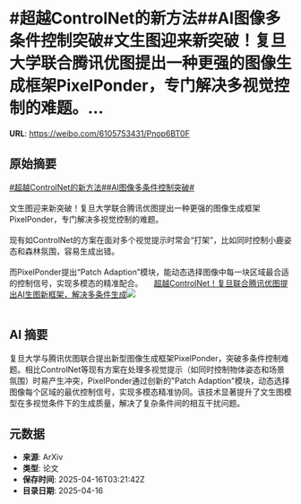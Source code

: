# #超越ControlNet的新方法##AI图像多条件控制突破#文生图迎来新突破！复旦大学联合腾讯优图提出一种更强的图像生成框架PixelPonder，专门解决多视觉控制的难题。...

**URL**: https://weibo.com/6105753431/Pnop6BT0F

## 原始摘要

<a href="https://m.weibo.cn/search?containerid=231522type%3D1%26t%3D10%26q%3D%23%E8%B6%85%E8%B6%8AControlNet%E7%9A%84%E6%96%B0%E6%96%B9%E6%B3%95%23&amp;extparam=%23%E8%B6%85%E8%B6%8AControlNet%E7%9A%84%E6%96%B0%E6%96%B9%E6%B3%95%23" data-hide=""><span class="surl-text">#超越ControlNet的新方法#</span></a><a href="https://m.weibo.cn/search?containerid=231522type%3D1%26t%3D10%26q%3D%23AI%E5%9B%BE%E5%83%8F%E5%A4%9A%E6%9D%A1%E4%BB%B6%E6%8E%A7%E5%88%B6%E7%AA%81%E7%A0%B4%23&amp;extparam=%23AI%E5%9B%BE%E5%83%8F%E5%A4%9A%E6%9D%A1%E4%BB%B6%E6%8E%A7%E5%88%B6%E7%AA%81%E7%A0%B4%23" data-hide=""><span class="surl-text">#AI图像多条件控制突破#</span></a><br><br>文生图迎来新突破！复旦大学联合腾讯优图提出一种更强的图像生成框架PixelPonder，专门解决多视觉控制的难题。<br><br>现有如ControlNet的方案在面对多个视觉提示时常会“打架”，比如同时控制小鹿姿态和森林氛围，容易生成出错。<br><br>而PixelPonder提出“Patch Adaption”模块，能动态选择图像中每一块区域最合适的控制信号，实现多模态的精准配合。 <a href="https://weibo.com/ttarticle/p/show?id=2309405155753572041034" data-hide=""><span class="url-icon"><img style="width: 1rem;height: 1rem" src="https://h5.sinaimg.cn/upload/2015/09/25/3/timeline_card_small_article_default.png" referrerpolicy="no-referrer"></span><span class="surl-text">超越ControlNet！复旦联合腾讯优图提出AI生图新框架，解决多条件生成</span></a><img style="" src="https://tvax3.sinaimg.cn/large/006Fd7o3gy1i0hkfad4ilj30rs0fmq7a.jpg" referrerpolicy="no-referrer"><br><br>

## AI 摘要

复旦大学与腾讯优图联合提出新型图像生成框架PixelPonder，突破多条件控制难题。相比ControlNet等现有方案在处理多视觉提示（如同时控制物体姿态和场景氛围）时易产生冲突，PixelPonder通过创新的"Patch Adaption"模块，动态选择图像每个区域的最优控制信号，实现多模态精准协同。该技术显著提升了文生图模型在多视觉条件下的生成质量，解决了复杂条件间的相互干扰问题。

## 元数据

- **来源**: ArXiv
- **类型**: 论文
- **保存时间**: 2025-04-16T03:21:42Z
- **目录日期**: 2025-04-16
